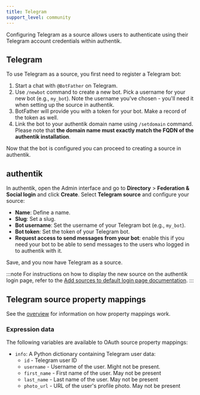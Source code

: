 ```yaml
---
title: Telegram
support_level: community
---
```


Configuring Telegram as a source allows users to authenticate using their Telegram account credentials within authentik.

## Telegram

To use Telegram as a source, you first need to register a Telegram bot:

1. Start a chat with `@BotFather` on Telegram.
2. Use `/newbot` command to create a new bot. Pick a username for your new bot (e.g., `my_bot`).
   Note the username you've chosen - you'll need it when setting up the source in authentik.
3. BotFather will provide you with a token for your bot. Make a record of the token as well.
4. Link the bot to your authentik domain name using `/setdomain` command.
   Please note that **the domain name must exactly match the FQDN of the authentik installation**.

Now that the bot is configured you can proceed to creating a source in authentik.

## authentik

In authentik, open the Admin interface and go to **Directory** > **Federation & Social login** and click **Create**.
Select **Telegram source** and configure your source:

- **Name**: Define a name.
- **Slug**: Set a slug.
- **Bot username**: Set the username of your Telegram bot (e.g., `my_bot`).
- **Bot token**: Set the token of your Telegram bot.
- **Request access to send messages from your bot**: enable this if you need your bot to be able to
  send messages to the users who logged in to authentik with it.

Save, and you now have Telegram as a source.

:::note
For instructions on how to display the new source on the authentik login page, refer to the [Add sources to default login page documentation](../../index.md#add-sources-to-default-login-page).
:::

## Telegram source property mappings

See the [overview](../../property-mappings/index.md) for information on how property mappings work.

### Expression data

The following variables are available to OAuth source property mappings:

- `info`: A Python dictionary containing Telegram user data:
    - `id` - Telegram user ID
    - `username` - Username of the user. Might not be present.
    - `first_name` - First name of the user. May not be present
    - `last_name` - Last name of the user. May not be present
    - `photo_url` - URL of the user's profile photo. May not be present
